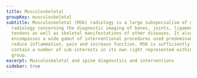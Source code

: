 ```yaml
---
title: Musculoskeletal
groupKey: musculoskeletal
subtitle: Musculoskeletal (MSK) radiology is a large subspecialism of general
  radiology concerning the diagnostic imaging of bones, joints, ligaments and
  tendons as well as skeletal manifestations of other diseases. It also
  encompasses a wide gamut of interventional procedures used predominantly to
  reduce inflammation, pain and increase function. MSK is sufficiently large to
  contain a number of sub-interests in its own right represented within this
  group.
excerpt: Musculoskeletal and spine diagnostics and interventions
sidebar: true
---
```

